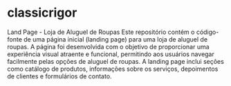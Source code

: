 # classicrigor
 Land Page - Loja de Aluguel de Roupas  Este repositório contém o código-fonte de uma página inicial (landing page) para uma loja de aluguel de roupas. A página foi desenvolvida com o objetivo de proporcionar uma experiência visual atraente e funcional, permitindo aos usuários navegar facilmente pelas opções de aluguel de roupas. A landing page inclui seções como catálogo de produtos, informações sobre os serviços, depoimentos de clientes e formulários de contato.

